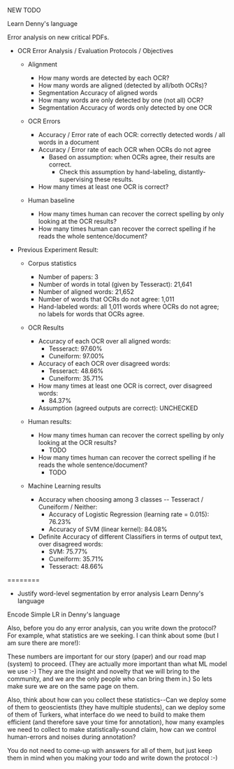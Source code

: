 NEW TODO

Learn Denny's language

Error analysis on new critical PDFs.

- OCR Error Analysis / Evaluation Protocols / Objectives

  - Alignment
    - How many words are detected by each OCR?
    - How many words are aligned (detected by all/both OCRs)?
    - Segmentation Accuracy of aligned words
    - How many words are only detected by one (not all) OCR?
    - Segmentation Accuracy of words only detected by one OCR
    
  - OCR Errors
    - Accuracy / Error rate of each OCR: correctly detected words / all words in a document
    - Accuracy / Error rate of each OCR when OCRs do not agree
      - Based on assumption: when OCRs agree, their results are correct.
        - Check this assumption by hand-labeling, distantly-supervising these results.
    - How many times at least one OCR is correct?

  - Human baseline
    - How many times human can recover the correct spelling by only looking at the OCR results?
    - How many times human can recover the correct spelling if he reads the whole sentence/document?

- Previous Experiment Result:
  - Corpus statistics
    - Number of papers: 3
    - Number of words in total (given by Tesseract): 21,641
    - Number of aligned words: 21,652
    - Number of words that OCRs do not agree: 1,011
    - Hand-labeled words: all 1,011 words where OCRs do not agree; no labels for words that OCRs agree.

  - OCR Results
    - Accuracy of each OCR over all aligned words:
      - Tesseract: 97.60%
      - Cuneiform: 97.00%
    - Accuracy of each OCR over disagreed words:
      - Tesseract: 48.66%
      - Cuneiform: 35.71%
    - How many times at least one OCR is correct, over disagreed words:
      - 84.37%
    - Assumption (agreed outputs are correct): UNCHECKED

  - Human results:
    - How many times human can recover the correct spelling by only looking at the OCR results?
      - TODO
    - How many times human can recover the correct spelling if he reads the whole sentence/document?
      - TODO

  - Machine Learning results 
    - Accuracy when choosing among 3 classes -- Tesseract / Cuneiform / Neither:
      - Accuracy of Logistic Regression (learning rate = 0.015): 76.23%
      - Accuracy of SVM (linear kernel): 84.08%
    - Definite Accuracy of different Classifiers in terms of output text, over disagreed words:
      - SVM: 75.77%
      - Cuneiform: 35.71%
      - Tesseract: 48.66%





========


  * Justify word-level segmentation by error analysis
Learn Denny's language

Encode Simple LR in Denny's language 



Also, before you do any error analysis, can you write down the protocol? For example, what statistics are we seeking. I can think about some (but I am sure there are more!):

These numbers are important for our story (paper) and our road map (system) to proceed. (They are actually more important than what ML model we use :-) They are the insight and novelty that we will bring to the community, and we are the only people who can bring them in.) So lets make sure we are on the same page on them.



Also, think about how can you collect these statistics--Can we deploy some of them to geoscientists (they have multiple students), can we deploy some of them of Turkers, what interface do we need to build to make them efficient (and therefore save your time for annotation), how many examples we need to collect to make statistically-sound claim, how can we control human-errors and noises during annotation?

You do not need to come-up with answers for all of them, but just keep them in mind when you making your todo and write down the protocol :-)

